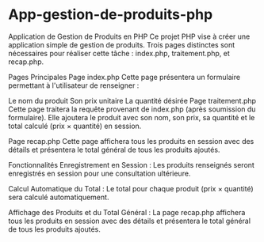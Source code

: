 # App-gestion-de-produits-php
Application de Gestion de Produits en PHP
Ce projet PHP vise à créer une application simple de gestion de produits. Trois pages distinctes sont nécessaires pour réaliser cette tâche : index.php, traitement.php, et recap.php.

Pages Principales
Page index.php
Cette page présentera un formulaire permettant à l'utilisateur de renseigner :

Le nom du produit
Son prix unitaire
La quantité désirée
Page traitement.php
Cette page traitera la requête provenant de index.php (après soumission du formulaire). Elle ajoutera le produit avec son nom, son prix, sa quantité et le total calculé (prix × quantité) en session.

Page recap.php
Cette page affichera tous les produits en session avec des détails et présentera le total général de tous les produits ajoutés.

Fonctionnalités
Enregistrement en Session : Les produits renseignés seront enregistrés en session pour une consultation ultérieure.

Calcul Automatique du Total : Le total pour chaque produit (prix × quantité) sera calculé automatiquement.

Affichage des Produits et du Total Général : La page recap.php affichera tous les produits en session avec des détails et présentera le total général de tous les produits ajoutés.
